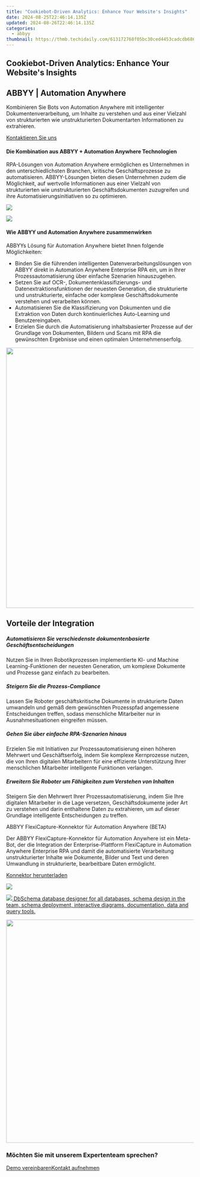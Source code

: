 ```yaml
---
title: "Cookiebot-Driven Analytics: Enhance Your Website's Insights"
date: 2024-08-25T22:46:14.135Z
updated: 2024-08-26T22:46:14.135Z
categories:
  - abbyy
thumbnail: https://thmb.techidaily.com/613172768f05bc30ced4453cadcdb6862cbaab1d05b995774101e68045c480a9.png
---
```


## Cookiebot-Driven Analytics: Enhance Your Website's Insights

## 

## ABBYY | Automation Anywhere 

Kombinieren Sie Bots von Automation Anywhere mit intelligenter Dokumentenverarbeitung, um Inhalte zu verstehen und aus einer Vielzahl von strukturierten wie unstrukturierten Dokumentarten Informationen zu extrahieren.

[Kontaktieren Sie uns](https://tools.techidaily.com/abbyy/products/)

#### Die Kombination aus ABBYY + Automation Anywhere Technologien 

RPA-Lösungen von Automation Anywhere ermöglichen es Unternehmen in den unterschiedlichsten Branchen, kritische Geschäftsprozesse zu automatisieren. ABBYY-Lösungen bieten diesen Unternehmen zudem die Möglichkeit, auf wertvolle Informationen aus einer Vielzahl von strukturierten wie unstrukturierten Geschäftsdokumenten zuzugreifen und ihre Automatisierungsinitiativen so zu optimieren.

![](https://content.abbyy.com/-/media/project/abbyy/abbyy/solutions/digital-onboarding/overview-image.jpg?h=716&iar=0&w=1272)

![](https://content.abbyy.com/-/media/project/abbyy/abbyy/solutions/digital-document-archiving/drawer-image.jpg?h=392&iar=0&w=696)

#### Wie ABBYY und Automation Anywhere zusammenwirken

ABBYYs Lösung für Automation Anywhere bietet Ihnen folgende Möglichkeiten: 

* Binden Sie die führenden intelligenten Datenverarbeitungslösungen von ABBYY direkt in Automation Anywhere Enterprise RPA ein, um in Ihrer Prozessautomatisierung über einfache Szenarien hinauszugehen.
* Setzen Sie auf OCR-, Dokumentenklassifizierungs- und Datenextraktionsfunktionen der neuesten Generation, die strukturierte und unstrukturierte, einfache oder komplexe Geschäftsdokumente verstehen und verarbeiten können.
* Automatisieren Sie die Klassifizierung von Dokumenten und die Extraktion von Daten durch kontinuierliches Auto-Learning und Benutzereingaben.
* Erzielen Sie durch die Automatisierung inhaltsbasierter Prozesse auf der Grundlage von Dokumenten, Bildern und Scans mit RPA die gewünschten Ergebnisse und einen optimalen Unternehmenserfolg.

<!-- affiliate ads begin -->
<a href="https://unicoeye.pxf.io/c/5597632/2084396/18498" target="_top" id="2084396"><img src="//a.impactradius-go.com/display-ad/18498-2084396" border="0" alt="" width="1920" height="700"/></a><img height="0" width="0" src="https://imp.pxf.io/i/5597632/2084396/18498" style="position:absolute;visibility:hidden;" border="0" />
<!-- affiliate ads end -->
## Vorteile der Integration

##### Automatisieren Sie verschiedenste dokumentenbasier­te Geschäftsentschei­dungen 

Nutzen Sie in Ihren Robotikprozessen implementierte KI- und Machine Learning-Funktionen der neuesten Generation, um komplexe Dokumente und Prozesse ganz einfach zu bearbeiten.

##### Steigern Sie die Prozess-Compliance 

Lassen Sie Roboter geschäftskritische Dokumente in strukturierte Daten umwandeln und gemäß dem gewünschten Prozesspfad angemessene Entscheidungen treffen, sodass menschliche Mitarbeiter nur in Ausnahmesituationen eingreifen müssen.

##### Gehen Sie über einfache RPA-Szenarien hinaus 

Erzielen Sie mit Initiativen zur Prozessautomatisierung einen höheren Mehrwert und Geschäftserfolg, indem Sie komplexe Kernprozesse nutzen, die von Ihren digitalen Mitarbeitern für eine effiziente Unterstützung Ihrer menschlichen Mitarbeiter intelligente Funktionen verlangen.

##### Erweitern Sie Roboter um Fähigkeiten zum Verstehen von Inhalten 

Steigern Sie den Mehrwert Ihrer Prozessautomatisierung, indem Sie Ihre digitalen Mitarbeiter in die Lage versetzen, Geschäftsdokumente jeder Art zu verstehen und darin enthaltene Daten zu extrahieren, um auf dieser Grundlage intelligente Entscheidungen zu treffen. 

ABBYY FlexiCapture-Konnektor für Automation Anywhere (BETA) 

Der ABBYY FlexiCapture-Konnektor für Automation Anywhere ist ein Meta-Bot, der die Integration der Enterprise-Plattform FlexiCapture in Automation Anywhere Enterprise RPA und damit die automatisierte Verarbeitung unstrukturierter Inhalte wie Dokumente, Bilder und Text und deren Umwandlung in strukturierte, bearbeitbare Daten ermöglicht.

[Konnektor herunterladen](https://tools.techidaily.com/abbyy/products/)

![](https://content.abbyy.com/-/media/feature/basecomponents/clients/automationanywhere_logo_rev_120px.png?h=44&iar=0&w=120)

<!-- affiliate ads begin -->
<a href="https://shop.dbschema.com/order/checkout.php?PRODS=19867419&QTY=1&AFFILIATE=108875&CART=1"> <img src="https://secure.avangate.com/images/merchant/176b22bab4e94a28619ca2433b2ef241/products/1_icon256.png" border="0">
DbSchema database designer for all databases, schema design in the team, schema deployment, interactive diagrams, documentation, data and query tools. </a>
<!-- affiliate ads end -->
<!-- affiliate ads begin -->
<a href="https://appsumo.8odi.net/c/5597632/2087394/7443" target="_top" id="2087394"><img src="//a.impactradius-go.com/display-ad/7443-2087394" border="0" alt="" width="1200" height="600"/></a><img height="0" width="0" src="https://appsumo.8odi.net/i/5597632/2087394/7443" style="position:absolute;visibility:hidden;" border="0" />
<!-- affiliate ads end -->
### Möchten Sie mit unserem Expertenteam sprechen?

[Demo vereinbaren](https://tools.techidaily.com/abbyy/products/)[Kontakt aufnehmen](https://tools.techidaily.com/abbyy/products/)

<ins class="adsbygoogle"
     style="display:block"
     data-ad-format="autorelaxed"
     data-ad-client="ca-pub-7571918770474297"
     data-ad-slot="1223367746"></ins>



<ins class="adsbygoogle"
     style="display:block"
     data-ad-client="ca-pub-7571918770474297"
     data-ad-slot="8358498916"
     data-ad-format="auto"
     data-full-width-responsive="true"></ins>


